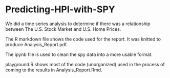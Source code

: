 # Predicting-HPI-with-SPY

We did a time series analysis to determine if there was a relationship between The U.S. Stock Market and U.S. Home Prices.   
   
The R markdown file shows the code used for the report. It was knitted to produce Analysis_Report.pdf.   
   
The ipynb file is used to clean the spy data into a more usable format.   
   
playground.R shows most of the code (unorganized) used in the process of coming to the results in Analysis_Report.Rmd.
